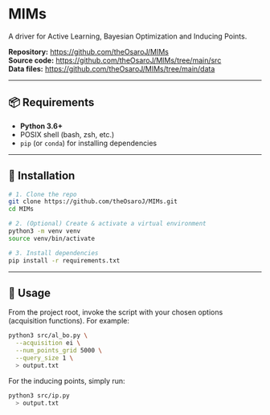 # MIMs

A driver for Active Learning, Bayesian Optimization and Inducing Points.

**Repository:** https://github.com/theOsaroJ/MIMs  
**Source code:** https://github.com/theOsaroJ/MIMs/tree/main/src  
**Data files:** https://github.com/theOsaroJ/MIMs/tree/main/data

---

## 📦 Requirements

- **Python 3.6+**  
- POSIX shell (bash, zsh, etc.)  
- `pip` (or `conda`) for installing dependencies  

---

## 🚀 Installation

```bash
# 1. Clone the repo
git clone https://github.com/theOsaroJ/MIMs.git
cd MIMs

# 2. (Optional) Create & activate a virtual environment
python3 -m venv venv
source venv/bin/activate

# 3. Install dependencies
pip install -r requirements.txt
```

---
## 📝 Usage

From the project root, invoke the script with your chosen options (acquisition functions). For example:
```bash
python3 src/al_bo.py \
  --acquisition ei \
  --num_points_grid 5000 \
  --query_size 1 \
  > output.txt
```

For the inducing points, simply run:
```bash
python3 src/ip.py 
  > output.txt
```

